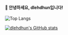<h4>👋 안녕하세요, dlehdhun입니다!</h4>

<!-- Top Languages -->
![Top Langs](https://github-readme-stats.vercel.app/api/top-langs/?username=dlehdhun&layout=compact&theme=tokyonight)

<!-- GitHub Stats -->
<a href="https://github.com/dlehdhun">
  <img src="https://github-readme-stats.vercel.app/api?username=dlehdhun&hide=stars&count_private=true&theme=tokyonight" alt="dlehdhun's GitHub stats"/>
</a>

</div>
